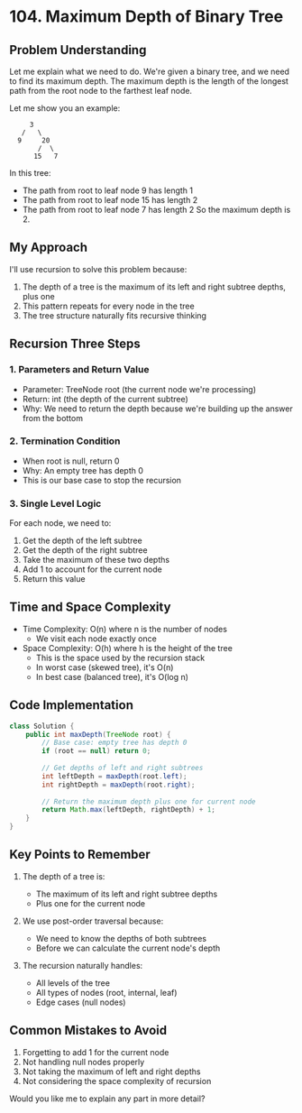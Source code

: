 # 104. Maximum Depth of Binary Tree

## Problem Understanding
Let me explain what we need to do. We're given a binary tree, and we need to find its maximum depth. The maximum depth is the length of the longest path from the root node to the farthest leaf node.

Let me show you an example:
```
     3
   /   \
  9     20
       /  \
      15   7
```
In this tree:
- The path from root to leaf node 9 has length 1
- The path from root to leaf node 15 has length 2
- The path from root to leaf node 7 has length 2
So the maximum depth is 2.

## My Approach
I'll use recursion to solve this problem because:
1. The depth of a tree is the maximum of its left and right subtree depths, plus one
2. This pattern repeats for every node in the tree
3. The tree structure naturally fits recursive thinking

## Recursion Three Steps

### 1. Parameters and Return Value
- Parameter: TreeNode root (the current node we're processing)
- Return: int (the depth of the current subtree)
- Why: We need to return the depth because we're building up the answer from the bottom

### 2. Termination Condition
- When root is null, return 0
- Why: An empty tree has depth 0
- This is our base case to stop the recursion

### 3. Single Level Logic
For each node, we need to:
1. Get the depth of the left subtree
2. Get the depth of the right subtree
3. Take the maximum of these two depths
4. Add 1 to account for the current node
5. Return this value

## Time and Space Complexity
- Time Complexity: O(n) where n is the number of nodes
  - We visit each node exactly once
- Space Complexity: O(h) where h is the height of the tree
  - This is the space used by the recursion stack
  - In worst case (skewed tree), it's O(n)
  - In best case (balanced tree), it's O(log n)

## Code Implementation
```java
class Solution {
    public int maxDepth(TreeNode root) {
        // Base case: empty tree has depth 0
        if (root == null) return 0;
        
        // Get depths of left and right subtrees
        int leftDepth = maxDepth(root.left);
        int rightDepth = maxDepth(root.right);
        
        // Return the maximum depth plus one for current node
        return Math.max(leftDepth, rightDepth) + 1;
    }
}
```

## Key Points to Remember
1. The depth of a tree is:
   - The maximum of its left and right subtree depths
   - Plus one for the current node

2. We use post-order traversal because:
   - We need to know the depths of both subtrees
   - Before we can calculate the current node's depth

3. The recursion naturally handles:
   - All levels of the tree
   - All types of nodes (root, internal, leaf)
   - Edge cases (null nodes)

## Common Mistakes to Avoid
1. Forgetting to add 1 for the current node
2. Not handling null nodes properly
3. Not taking the maximum of left and right depths
4. Not considering the space complexity of recursion

Would you like me to explain any part in more detail? 